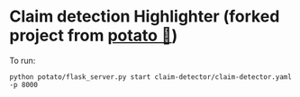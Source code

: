 # Claim detection Highlighter (forked project from [potato 🥔](https://github.com/davidjurgens/potato))

To run:

`python potato/flask_server.py start claim-detector/claim-detector.yaml -p 8000`
